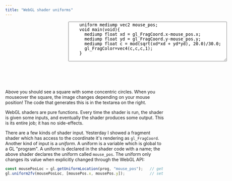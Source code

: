 ```yaml
---
title: "WebGL shader uniforms"
---
```


<div style="display: flex;">
  <canvas width="200" height="200" style="height: 200px; width: 200px;" id="fragmentCanvas"></canvas>
  <div style="display: flex; flex-direction: column; flex-grow: 1;">
    <textarea id="fragmentShader" cols="60" rows="8">
    uniform mediump vec2 mouse_pos;
    void main(void){
      mediump float xd = gl_FragCoord.x-mouse_pos.x;
      mediump float yd = gl_FragCoord.y-mouse_pos.y;
      mediump float c = mod(sqrt(xd*xd + yd*yd), 20.0)/30.0;
      gl_FragColor=vec4(c,c,c,1);
    }</textarea>
    <div id="compilationError"></div>
  </div>
</div>
<script>
  const canvas = document.getElementById('fragmentCanvas');
  const gl = canvas.getContext('webgl');
  gl.viewport(0,0,canvas.width,canvas.height);
  const vertexBuf = gl.createBuffer();
  gl.bindBuffer(gl.ARRAY_BUFFER, vertexBuf);
  gl.bufferData(gl.ARRAY_BUFFER, new Float32Array([
    -1,1,  -1,-1,  1,-1,
    -1,1,   1,-1,  1, 1,
  ]), gl.STATIC_DRAW);
  gl.clearColor(0,0,0,1);
  const errEl = document.getElementById("compilationError");
  const fragEl = document.getElementById("fragmentShader");
  function newShaderFromTextarea() {
    const vertShader = gl.createShader(gl.VERTEX_SHADER);
    gl.shaderSource(vertShader, 'attribute vec2 c;void main(void){gl_Position=vec4(c, 0.0, 1.0);}');
    gl.compileShader(vertShader);
    const fragShader = gl.createShader(gl.FRAGMENT_SHADER);
    gl.shaderSource(fragShader, fragEl.value);
    gl.compileShader(fragShader);
    if (!gl.getShaderParameter(fragShader, gl.COMPILE_STATUS)) {
      errEl.innerText = gl.getShaderInfoLog(fragShader);
      return;
    }
    prog = gl.createProgram();
    gl.attachShader(prog, vertShader);
    gl.attachShader(prog, fragShader);
    gl.linkProgram(prog);
    gl.useProgram(prog);
    draw();
  }
  fragEl.oninput = newShaderFromTextarea;
  var mousePos = {x: 100, y: 100};
  function draw(ev) {
    console.log("drawing");
    const coord = gl.getAttribLocation(prog, "c");
    gl.vertexAttribPointer(coord, 2, gl.FLOAT, false, 0, 0);
    gl.enableVertexAttribArray(coord);

    const mousePosLoc = gl.getUniformLocation(prog, "mouse_pos");
    gl.uniform2fv(mousePosLoc, [mousePos.x, mousePos.y]);

    gl.clear(gl.COLOR_BUFFER_BIT);
    gl.drawArrays(gl.TRIANGLES, 0, 6);
    errEl.innerText = '';
  }
  canvas.onmousemove = function(ev) {
    mousePos = {x: ev.offsetX, y: 200-ev.offsetY};
    draw();
  }
  newShaderFromTextarea();
</script>

Above you should see a square with some concentric circles.
When you mouseover the square, the image changes depending on your mouse position!
The code that generates this is in the textarea on the right.

WebGL shaders are pure functions.
Every time the shader is run,
the shader is given some inputs,
and eventually the shader produces some output.
This is its entire job; it has no side-effects.

There are a few kinds of shader input.
Yesterday I showed a fragment shader
which has access to the coordinate it's rendering as `gl_FragCoord`.
Another kind of input is a _uniform_.
A uniform is a variable which is global to a GL "program".
A uniform is declared in the shader code with a name;
the above shader declares the uniform called `mouse_pos`.
The uniform only changes its value when explicitly changed through the WebGL API:

```js
const mousePosLoc = gl.getUniformLocation(prog, "mouse_pos");   // get pointer to variable
gl.uniform2fv(mousePosLoc, [mousePos.x, mousePos.y]);           // set new value
```
